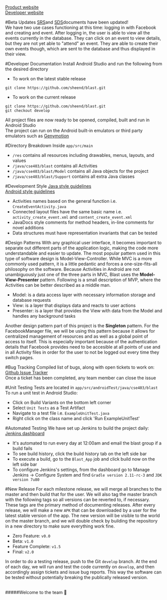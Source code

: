 [Product website](http://blastcse.github.io/) </br>
[Developer website](http://mkhuat.github.io/blast-dev/)


#Beta Updates
[SRS](https://drive.google.com/file/d/0B3PwQkCDyLnwbWJ4SnRZYzhYVzg/view)and [SDS](https://drive.google.com/file/d/0B3PwQkCDyLnwYTZEZTVPOUV4UWs/view)documents have been updated! </br>
We have two use cases functioning at this time: logging in with Facebook and creating and event. After logging in, the user is able to view all the events currently in the database. They can click on an event to view details, but they are not yet able to "attend" an event. They are able to create their own events though, which are sent to the database and thus displayed in their view.

#Developer Documentation
Install Android Studio and run the following from the desired directory</br>
- To work on the latest stable release</br>
```
git clone https://github.com/sheend/blast.git
```
- To work on the current release</br>
```
git clone https://github.com/sheend/blast.git
git checkout develop
```
All project files are now ready to be opened, compiled, built and run in Android Studio </br>
The project can run on the Android built-in emulators or third party emulators such as [Genymotion](https://www.genymotion.com/)

#Directory Breakdown
Inside `app/src/main`
- `/res` contains all resources including drawables, menus, layouts, and values
- `/java/cse403/blast` contains all Activities
- `/java/cse403/blast/Model` contains all Java objects for the project
- `/java/cse403/blast/Support` contains all extra Java classes

#Development Style
[Java style guidelines](https://google.github.io/styleguide/javaguide.html) </br>
[Android style guidelines](http://developer.android.com/design/index.html) </br>
- Activities names based on the general function i.e. `CreateEventActivity.java`
- Connected layout files have the same basic name i.e. `activity_create_event.xml` and `content_create_event.xml`
- JavaDocs style comments for method headers, in-line comments for novel additions
- Data structures must have representation invariants that can be tested

#Design Patterns
With	any	graphical	user	interface,	it	becomes	important	to	separate	out	different	parts	of	the application	logic,	making	the	code	more	understandable	and	easier	to	update.	The	most popular	pattern	used	in	this	type	of	software	design	is	Model-View-Controller. While	MVC	is	a	more	commonly	used	pattern,	it	is	a	little	pedantic	and	forces	a	one-size-fits-all	philosophy	on	the	software. Because	Activities in Android	are	not unambiguously	just	one	of	the	three	parts in MVC, Blast uses	the	**Model-View-Presenter**	pattern.	Following	is	a	small	description	of MVP,	where	the	Activities	can	be	better	described	as	a	middle	man.
- Model: is	a	data	access	layer	with	necessary	information	storage	and	database	requests
- View: is	a	layer	that	displays	data	and	reacts	to	user	actions
- Presenter: is	a	layer	that	provides	the	View	with	data	from	the	Model	and	handles	any	background	tasks

Another design pattern part of this project is the **Singleton** pattern. For the FacebookManager file, we will be using this pattern because it allows for centralized management of resources and as well as a global point of access to itself. This is especially important because of the authentication details that Facebook provides need to be accesible at all points of use and in all Activity files in order for the user to not be logged out every time they switch pages. 

#Bug Tracking
Compiled list of bugs, along with open tickets to work on: [Github Issue Tracker](https://github.com/sheend/blast/issues) </br>
Once a ticket has been completed, any team member can close the issue </br>

#Unit Testing
Tests are located in `app/src/androidTest/java/cse403/blast`
To run a unit test in Android Studio:
- Click on Build Variants on the bottom left corner
- Select `Unit Tests` as a Test Artifact
- Navigate to a test file i.e. `ExampleUnitTest.java`
- Right click on the class name and click 'Run ExampleUnitTest'

#Automated Testing
We have set up Jenkins to build the project daily: [Jenkins dashboard](http://54.191.131.33:8080/)
- It's automated to run every day at 12:00am and email the blast group if a build fails
- To see build history, click the build history tab on the left side bar
- To execute a build, go to the `Blast_App` job and click build now on the left side bar
- To configure Jenkins's settings, from the dashboard go to Manage Jenkins -> Configure System and find `Gradle version 2.11-rc-3` and `JDK version 7u80`

#New Release
For each milestone release, we will merge all branches to the master and then build that for the user. We will also tag the master branch with the following tags so all versions can be reverted to, if necessary. These tags are the primary method of documenting releases. After every release, we will make a new `APK` that can be downloaded by a user for the latest stable version of the app. The new version will be visible to the world on the master branch, and we will double check by building the repository in a new directory to make sure everything work fine. </br>
- Zero Feature: `v0.0`
- Beta: `v1.0`
- Feature Complete: `v1.5`
- Final: `v2.0` </br>

In order to do a testing release, push to the Git `develop` branch. At the end of each day, we will run and test the code currently on `develop`, and then accordingly assign tickets and issue bug reports. This way the software can be tested without potentially breaking the publically released version.</br></br>


#####Welcome to the team :punch:
